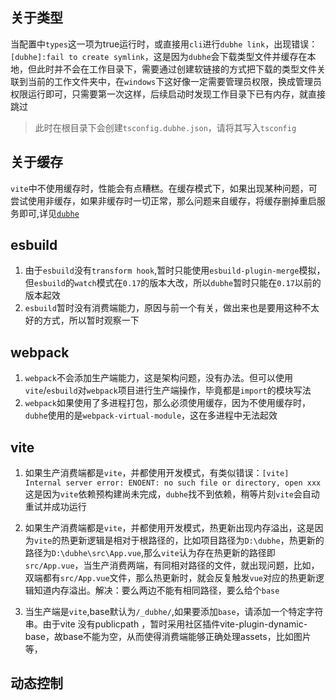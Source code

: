 ## 关于类型
当配置中`types`这一项为true运行时，或直接用`cli`进行`dubhe link`，出现错误：`[dubhe]:fail to create symlink`，这是因为`dubhe`会下载类型文件并缓存在本地，但此时并不会在工作目录下，需要通过创建软链接的方式把下载的类型文件关联到当前的工作文件夹中，在`windows`下这好像一定需要管理员权限，换成管理员权限运行即可，只需要第一次这样，后续启动时发现工作目录下已有内存，就直接跳过

> 此时在根目录下会创建`tsconfig.dubhe.json`，请将其写入`tsconfig`

## 关于缓存
 `vite`中不使用缓存时，性能会有点糟糕。在缓存模式下，如果出现某种问题，可尝试使用非缓存，如果非缓存时一切正常，那么问题来自缓存，将缓存删掉重启服务即可,详见[`dubhe`]()


## esbuild
1. 由于`esbuild`没有`transform hook`,暂时只能使用`esbuild-plugin-merge`模拟，但`esbuild`的`watch`模式在`0.17`的版本大改，所以`dubhe`暂时只能在`0.17`以前的版本起效
2. `esbuild`暂时没有消费端能力，原因与前一个有关，做出来也是要用这种不太好的方式，所以暂时观察一下

## webpack
1. `webpack`不会添加生产端能力，这是架构问题，没有办法。但可以使用`vite`/`esbuild`对`webpack`项目进行生产端操作，毕竟都是`import`的模块写法
2. `webpack`如果使用了多进程打包，那么必须使用缓存，因为不使用缓存时，`dubhe`使用的是`webpack-virtual-module`，这在多进程中无法起效


## vite

1. 如果生产消费端都是`vite`，并都使用开发模式，有类似错误：`[vite] Internal server error: ENOENT: no such file or directory, open xxx`
这是因为`vite`依赖预构建尚未完成，`dubhe`找不到依赖，稍等片刻`vite`会自动重试并成功运行

2. 如果生产消费端都是`vite`，并都使用开发模式，热更新出现内存溢出，这是因为`vite`的热更新逻辑是相对于根路径的，比如项目路径为`D:\dubhe`，热更新的路径为`D:\dubhe\src\App.vue`,那么`vite`认为存在热更新的路径即`src/App.vue`，当生产消费两端，有同相对路径的文件，就出现问题，比如，双端都有`src/App.vue`文件，那么热更新时，就会反复触发`vue`对应的热更新逻辑知道内存溢出。解决：要么两边不能有相同路径，要么给个`base`

3. 当生产端是`vite`,base默认为`/_dubhe/`,如果要添加`base`，请添加一个特定字符串。由于vite 没有publicpath ，暂时采用社区插件vite-plugin-dynamic-base，故base不能为空，从而使得消费端能够正确处理assets，比如图片等，

## 动态控制